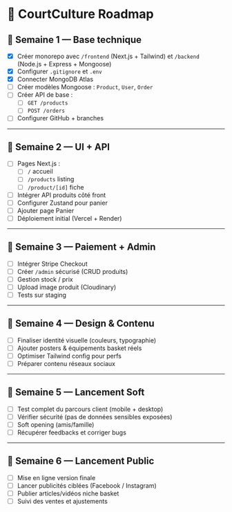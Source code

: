 # 🏀 CourtCulture Roadmap

## 📆 Semaine 1 — Base technique

- [X] Créer monorepo avec `/frontend` (Next.js + Tailwind) et `/backend` (Node.js + Express + Mongoose)
- [X] Configurer `.gitignore` et `.env`
- [X] Connecter MongoDB Atlas
- [ ] Créer modèles Mongoose : `Product`, `User`, `Order`
- [ ] Créer API de base :
  - [ ] `GET /products`
  - [ ] `POST /orders`
- [ ] Configurer GitHub + branches

---

## 📆 Semaine 2 — UI + API

- [ ] Pages Next.js :
  - [ ] `/` accueil
  - [ ] `/products` listing
  - [ ] `/product/[id]` fiche
- [ ] Intégrer API produits côté front
- [ ] Configurer Zustand pour panier
- [ ] Ajouter page Panier
- [ ] Déploiement initial (Vercel + Render)

---

## 📆 Semaine 3 — Paiement + Admin

- [ ] Intégrer Stripe Checkout
- [ ] Créer `/admin` sécurisé (CRUD produits)
- [ ] Gestion stock / prix
- [ ] Upload image produit (Cloudinary)
- [ ] Tests sur staging

---

## 📆 Semaine 4 — Design & Contenu

- [ ] Finaliser identité visuelle (couleurs, typographie)
- [ ] Ajouter posters & équipements basket réels
- [ ] Optimiser Tailwind config pour perfs
- [ ] Préparer contenu réseaux sociaux

---

## 📆 Semaine 5 — Lancement Soft

- [ ] Test complet du parcours client (mobile + desktop)
- [ ] Vérifier sécurité (pas de données sensibles exposées)
- [ ] Soft opening (amis/famille)
- [ ] Récupérer feedbacks et corriger bugs

---

## 📆 Semaine 6 — Lancement Public

- [ ] Mise en ligne version finale
- [ ] Lancer publicités ciblées (Facebook / Instagram)
- [ ] Publier articles/vidéos niche basket
- [ ] Suivi des ventes et ajustements
